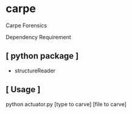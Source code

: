 # carpe
Carpe Forensics

Dependency Requirement

## [ python package ]
* structureReader

## [ Usage ]
python actuator.py [type to carve] [file to carve]
